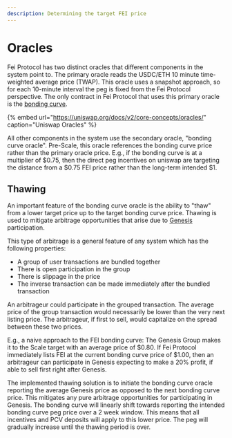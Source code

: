 ```yaml
---
description: Determining the target FEI price
---
```


# Oracles

Fei Protocol has two distinct oracles that different components in the system point to. The primary oracle reads the USDC/ETH 10 minute time-weighted average price \(TWAP\). This oracle uses a snapshot approach, so for each 10-minute interval the peg is fixed from the Fei Protocol perspective. The only contract in Fei Protocol that uses this primary oracle is the [bonding curve](../bondingcurve/).

{% embed url="https://uniswap.org/docs/v2/core-concepts/oracles/" caption="Uniswap Oracles" %}

All other components in the system use the secondary oracle, "bonding curve oracle". Pre-Scale, this oracle references the bonding curve price rather than the primary oracle price. E.g., if the bonding curve is at a multiplier of $0.75, then the direct peg incentives on uniswap are targeting the distance from a $0.75 FEI price rather than the long-term intended $1. 

## Thawing

An important feature of the bonding curve oracle is the ability to "thaw" from a lower target price up to the target bonding curve price. Thawing is used to mitigate arbitrage opportunities that arise due to [Genesis](https://app.gitbook.com/@fei-protocol/s/fei-protocol/~/drafts/-MUEyZXozvtqEqXWl3xf/v/master/protocol/genesis) participation.

This type of arbitrage is a general feature of any system which has the following properties:

* A group of user transactions are bundled together
* There is open participation in the group
* There is slippage in the price
* The inverse transaction can be made immediately after the bundled transaction

An arbitrageur could participate in the grouped transaction. The average price of the group transaction would necessarily be lower than the very next listing price. The arbitrageur, if first to sell, would capitalize on the spread between these two prices.

E.g., a naive approach to the FEI bonding curve: The Genesis Group makes it to the Scale target with an average price of $0.80. If Fei Protocol immediately lists FEI at the current bonding curve price of $1.00, then an arbitrageur can participate in Genesis expecting to make a 20% profit, if able to sell first right after Genesis.

The implemented thawing solution is to initiate the bonding curve oracle reporting the average Genesis price as opposed to the next bonding curve price. This mitigates any pure arbitrage opportunities for participating in Genesis. The bonding curve will linearly shift towards reporting the intended bonding curve peg price over a 2 week window. This means that all incentives and PCV deposits will apply to this lower price. The peg will gradually increase until the thawing period is over.

